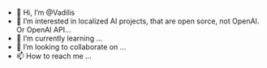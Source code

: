 - 👋 Hi, I’m @Vadilis
- 👀 I’m interested in localized AI projects, that are open sorce, not OpenAI. Or OpenAI API... 
- 🌱 I’m currently learning ...
- 💞️ I’m looking to collaborate on ...
- 📫 How to reach me ...

<!---
Vadilis/Vadilis is a ✨ special ✨ repository because its `README.md` (this file) appears on your GitHub profile.
You can click the Preview link to take a look at your changes.
--->
